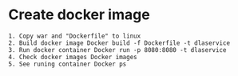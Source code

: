 # Create docker image
	1. Copy war and "Dockerfile" to linux
	2. Build docker image Docker build -f Dockerfile -t dlaservice
	3. Run docker container Docker run -p 8080:8080 -t dlaservice
	4. Check docker images Docker images
	5. See runing container Docker ps
